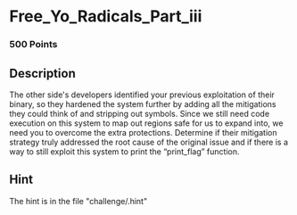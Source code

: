 # Free_Yo_Radicals_Part_iii 

### 500 Points

## Description
The other side's developers identified your previous exploitation of their binary, so they hardened the system further by adding all the mitigations they could think of and stripping out symbols. Since we still need code execution on this system to map out regions safe for us to expand into, we need you to overcome the extra protections. Determine if their mitigation strategy truly addressed the root cause of the original issue and if there is a way to still exploit this system to print the “print_flag” function.

## Hint
The hint is in the file "challenge/.hint"
